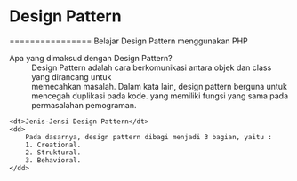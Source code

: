 # Design Pattern
================
Belajar Design Pattern menggunakan PHP

<dl>
    <dt>Apa yang dimaksud dengan Design Pattern?</dt>
    <dd>
        Design Pattern adalah cara berkomunikasi antara objek dan class yang dirancang untuk <br/>
        memecahkan masalah. Dalam kata lain, design pattern berguna untuk mencegah duplikasi pada kode. 
        yang memiliki fungsi yang sama pada permasalahan pemograman.
    </dd>

    <dt>Jenis-Jensi Design Pattern</dt>
    <dd>
        Pada dasarnya, design pattern dibagi menjadi 3 bagian, yaitu :
        1. Creational.
        2. Struktural.
        3. Behavioral.
    </dd>

</dl>

